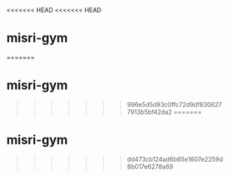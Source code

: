 <<<<<<< HEAD
<<<<<<< HEAD

# misri-gym
=======
# misri-gym
>>>>>>> 996e5d5d93c0ffc72d9df8306277913b5bf42da2
=======
# misri-gym
>>>>>>> dd473cb124ad6b65e1607e2259d8b017e6278a69
